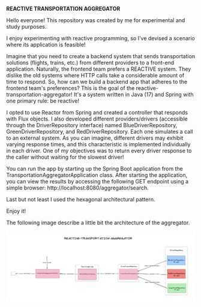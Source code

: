 **REACTIVE TRANSPORTATION AGGREGATOR**


Hello everyone! This repository was created by me for experimental and study purposes.

I enjoy experimenting with reactive programming, so I've devised a scenario where its application is feasible!

Imagine that you need to create a backend system that sends transportation solutions (flights, trains, etc.) from different providers to a front-end application. Naturally, the frontend team prefers a REACTIVE system. They dislike the old systems where HTTP calls take a considerable amount of time to respond. So, how can we build a backend app that adheres to the frontend team's preferences? This is the goal of the reactive-transportation-aggregator! It's a system written in Java (17) and Spring with one primary rule: be reactive!

I opted to use Reactor from Spring and created a controller that responds with Flux objects. I also developed different providers/drivers (accessible through the DriverRepository interface) named BlueDriverRepository, GreenDriverRepository, and RedDriverRepository. Each one simulates a call to an external system. As you can imagine, different drivers may exhibit varying response times, and this characteristic is implemented individually in each driver. One of my objectives was to return every driver response to the caller without waiting for the slowest driver!

You can run the app by starting up the Spring Boot application from the TransportationAggregatorApplication class. After starting the application, you can view the results by accessing the following GET endpoint using a simple browser: http://localhost:8080/aggregator/search.

Last but not least I used the hexagonal architectural pattern. 

Enjoy it!

The following image describe a little bit the architecture of the aggregator.

![image.png](image.png)

